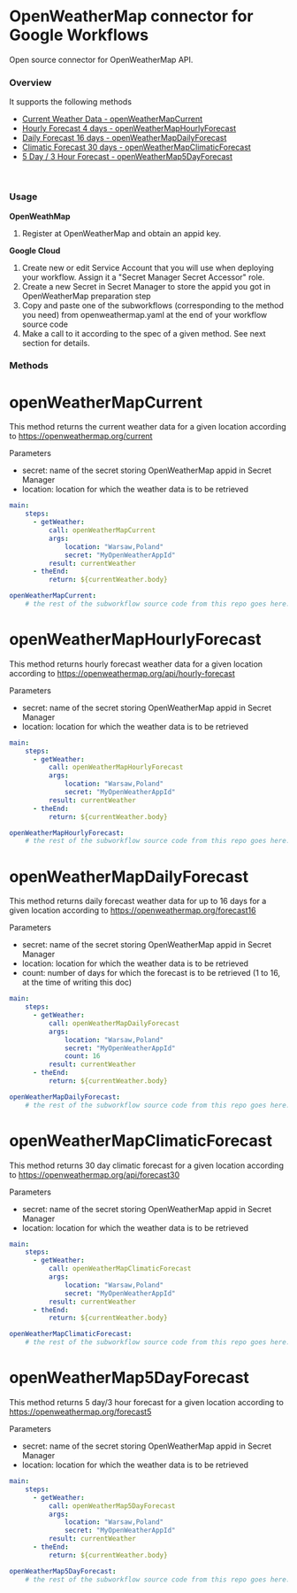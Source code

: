 # OpenWeatherMap connector for Google Workflows
Open source connector for OpenWeatherMap API. 

<h3>Overview</h3>

It supports the following methods
- [Current Weather Data - openWeatherMapCurrent](#openWeatherMapCurrent)
- [Hourly Forecast 4 days - openWeatherMapHourlyForecast](#openWeatherMapHourlyForecast)
- [Daily Forecast 16 days - openWeatherMapDailyForecast](#openWeatherMapDailyForecast)
- [Climatic Forecast 30 days - openWeatherMapClimaticForecast](#openWeatherMapClimaticForecast)
- [5 Day / 3 Hour Forecast - openWeatherMap5DayForecast](#openWeatherMap5DayForecast)


<br>
<h3>Usage</h3>

**OpenWeathMap**

1. Register at OpenWeatherMap and obtain an appid key.

**Google Cloud**

1. Create new or edit Service Account that you will use when deploying your workflow. Assign it a "Secret Manager Secret Accessor" role.
2. Create a new Secret in Secret Manager to store the appid you got in OpenWeatherMap preparation step
3. Copy and paste one of the subworkflows (corresponding to the method you need) from openweathermap.yaml at the end of your workflow source code
4. Make a call to it according to the spec of a given method. See next section for details. 

<h3>Methods</h3>

# openWeatherMapCurrent

This method returns the current weather data for a given location according to https://openweathermap.org/current

Parameters
- secret: name of the secret storing OpenWeatherMap appid in Secret Manager 
- location: location for which the weather data is to be retrieved

```yaml
main:
    steps:
      - getWeather:
          call: openWeatherMapCurrent
          args:
              location: "Warsaw,Poland"
              secret: "MyOpenWeatherAppId"
          result: currentWeather
      - theEnd:
          return: ${currentWeather.body}

openWeatherMapCurrent:
    # the rest of the subworkflow source code from this repo goes here...
```

# openWeatherMapHourlyForecast

This method returns hourly forecast weather data for a given location according to https://openweathermap.org/api/hourly-forecast

Parameters
- secret: name of the secret storing OpenWeatherMap appid in Secret Manager 
- location: location for which the weather data is to be retrieved

```yaml
main:
    steps:
      - getWeather:
          call: openWeatherMapHourlyForecast
          args:
              location: "Warsaw,Poland"
              secret: "MyOpenWeatherAppId"
          result: currentWeather
      - theEnd:
          return: ${currentWeather.body}

openWeatherMapHourlyForecast:
    # the rest of the subworkflow source code from this repo goes here...
```

# openWeatherMapDailyForecast

This method returns daily forecast weather data for up to 16 days for a given location according to https://openweathermap.org/forecast16

Parameters
- secret: name of the secret storing OpenWeatherMap appid in Secret Manager 
- location: location for which the weather data is to be retrieved
- count: number of days for which the forecast is to be retrieved (1 to 16, at the time of writing this doc)

```yaml
main:
    steps:
      - getWeather:
          call: openWeatherMapDailyForecast
          args:
              location: "Warsaw,Poland"
              secret: "MyOpenWeatherAppId"
              count: 16
          result: currentWeather
      - theEnd:
          return: ${currentWeather.body}

openWeatherMapDailyForecast:
    # the rest of the subworkflow source code from this repo goes here...
```

# openWeatherMapClimaticForecast

This method returns 30 day climatic forecast for a given location according to https://openweathermap.org/api/forecast30

Parameters
- secret: name of the secret storing OpenWeatherMap appid in Secret Manager 
- location: location for which the weather data is to be retrieved

```yaml
main:
    steps:
      - getWeather:
          call: openWeatherMapClimaticForecast
          args:
              location: "Warsaw,Poland"
              secret: "MyOpenWeatherAppId"
          result: currentWeather
      - theEnd:
          return: ${currentWeather.body}

openWeatherMapClimaticForecast:
    # the rest of the subworkflow source code from this repo goes here...
```


# openWeatherMap5DayForecast

This method returns 5 day/3 hour forecast for a given location according to https://openweathermap.org/forecast5

Parameters
- secret: name of the secret storing OpenWeatherMap appid in Secret Manager 
- location: location for which the weather data is to be retrieved

```yaml
main:
    steps:
      - getWeather:
          call: openWeatherMap5DayForecast
          args:
              location: "Warsaw,Poland"
              secret: "MyOpenWeatherAppId"
          result: currentWeather
      - theEnd:
          return: ${currentWeather.body}

openWeatherMap5DayForecast:
    # the rest of the subworkflow source code from this repo goes here...
```